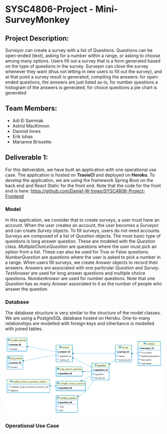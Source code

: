 # SYSC4806-Project - Mini-SurveyMonkey

## Project Description:
Surveyor can create a survey with a list of Questions. Questions can be open-ended (text), asking for a number within a range, or asking to choose among many options. Users fill out a survey that is a form generated based on the type of questions in the survey. Surveyor can close the survey whenever they want (thus not letting in new users to fill out the survey), and at that point a survey result is generated, compiling the answers: for open-ended questions, the answers are just listed as-is, for number questions a histogram of the answers is generated, for choice questions a pie chart is generated

## Team Members:
- Adi El Sammak
- Astrid MacKinnon
- Danniel Innes
- Erik Iuhas
- Marianne Brissette

## Deliverable 1:
For this deliverable, we have built an application with one operational use case. The application is hosted on **TravisCI** and deployed on **Heroku**. To develop the application, we are using the framework Spring Boot on the back end and React Static for the front end. Note that the code for the front end is here: https://github.com/Daniel-W-Innes/SYSC4806-Project-Frontend 

### Model
In this application, we consider that to create surveys, a user must have an account. When the user creates an account, the user becomes a *Surveyor* and can create *Survey* objects. To fill surveys, users do not need accounts. Surveys are composed of a list of *Question* objects. The most basic type of questions is long answer question. These are modeled with the *Question* class. *MultipleChoiceQuestion* are questions where the user must pick an option from a list. These can also be used for True or False questions. *NumberQuestion* are questions where the user is asked to pick a number in a range. When users fill surveys, we create *Answer* objects to record their answers. Answers are associated with one particular *Question* and *Survey*. *TextAnswer* are used for long answer questions and multiple choice questions. *NumberAnswer* are used for number questions. Note that one *Question* has as many *Answer* associated to it as the number of people who answer the question.

### Database
The database structure is very similar to the structure of the model classes. We are using a PostgreSQL database hosted on Heroku. One-to-many relationships are modelled with foreign keys and inheritance is modelled with joined tables.

![DatabaseSchema](/documentation/DatabaseSchema_v1.PNG)


### Operational Use Case
